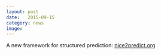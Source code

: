 ```yaml
---
layout: post
date:   2015-09-15
category: news
image: 
---
```


A new framework for structured prediction: [nice2predict.org](http://nice2predict.org/)